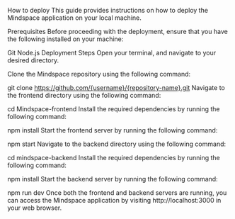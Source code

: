 How to deploy
This guide provides instructions on how to deploy the Mindspace application on your local machine.

Prerequisites
Before proceeding with the deployment, ensure that you have the following installed on your machine:

Git
Node.js
Deployment Steps
Open your terminal, and navigate to your desired directory.

Clone the Mindspace repository using the following command:


git clone https://github.com/{username}/{repository-name}.git
Navigate to the frontend directory using the following command:


cd Mindspace-frontend
Install the required dependencies by running the following command:


npm install
Start the frontend server by running the following command:


npm start
Navigate to the backend directory using the following command:


cd mindspace-backend
Install the required dependencies by running the following command:


npm install
Start the backend server by running the following command:

npm run dev
Once both the frontend and backend servers are running, you can access the Mindspace application by visiting http://localhost:3000 in your web browser.
